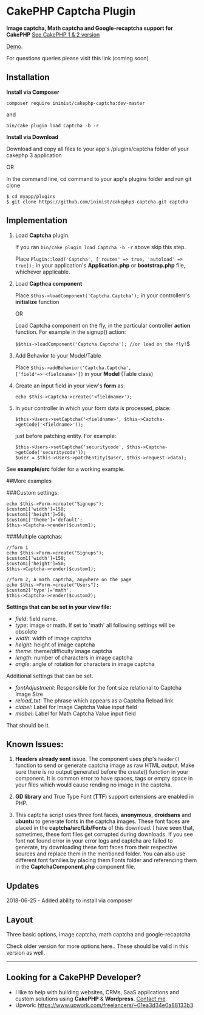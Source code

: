 # CakePHP Captcha Plugin

**Image captcha, Math captcha and Google-recaptcha support for CakePHP**  <a href="https://github.com/inimist/cakephp-captcha">See CakePHP 1 & 2 version</a>

<a href="https://captcha.inimisttech.com">Demo</a>.

For questions queries please visit this link (coming soon)

## Installation

**Install via Composer**

```composer require inimist/cakephp-captcha:dev-master```

and

```bin/cake plugin load Captcha -b -r```

**Install via Download**

Download and copy all files to your app's <ROOT>/plugins/captcha folder of your cakephp 3 application 
	
OR
	
In the command line, cd command to your app's plugins folder and run git clone

```
$ cd myapp/plugins
$ git clone https://github.com/inimist/cakephp3-captcha.git captcha
```

## Implementation

1. Load **Captcha** plugin.

	If you ran ```bin/cake plugin load Captcha -b -r``` above skip this step.
	
	Place ```Plugin::load('Captcha', ['routes' => true, 'autoload' => true]);``` in your application's **Application.php** or **bootstrap.php** file, whichever applicable.

2. Load **Capthca component**

	Place ```$this->loadComponent('Captcha.Captcha');``` in your controllerr's **initialize** function
	
	OR
	
	Load Captcha component on the fly, in the particular controller **action** function. For example in the signup() action:
	
	```$$this->loadComponent('Captcha.Captcha'); //or load on the fly!```$

3. Add Behavior to your Model/Table

	Place  ```$this->addBehavior('Captcha.Captcha', ['field'=>'<fieldname>'])``` in your **Model** (Table class)

4. Create an input field in your view's **form** as:

	```echo $this->Captcha->create('<fieldname>');```

5. In your controller in which your form data is processed, place:

	```$this->Users->setCaptcha('<fieldname>', $this->Captcha->getCode('<fieldname>'));```

	just before patching entity. For example:

	```
	$this->Users->setCaptcha('securitycode', $this->Captcha->getCode('securitycode'));
	$user = $this->Users->patchEntity($user, $this->request->data);
	```
	
See **example/src** folder for a working example.

##More examples

###Custom settings:

    echo $this->Form->create("Signups");
    $custom1['width']=150;
    $custom1['height']=50;
    $custom1['theme']='default';
    $this->Captcha->render($custom1);

###Multiple captchas:

    //form 1
    echo $this->Form->create("Signups");
    $custom1['width']=150;
    $custom1['height']=50;
    $this->Captcha->render($custom1);

    //form 2, A math captcha, anywhere on the page
    echo $this->Form->create("Users");
    $custom2['type']='math';
    $this->Captcha->render($custom2);


**Settings that can be set in your view file:**

* *field*: field name.
* *type*: image or math. If set to 'math' all following settings will be 
obsolete
* *width*: width of image captcha
* *height*: height of image captcha
* *theme*: theme/difficulty image captcha
* *length*: number of characters in image captcha
* *angle*: angle of rotation for characters in image captcha

Additional settings that can be set.

* *fontAdjustment*: Responsible for the font size relational to Captcha Image 
Size
* *reload_txt*: The phrase which appears as a Captcha Reload link
* *clabel*: Label for Image Captcha Value input field
* *mlabel*: Label for Math Captcha Value input field

That should be it.

## Known Issues:

1. **Headers already sent** issue. The component uses php's `header()` function to send or generate captcha image as raw HTML output. Make sure there is no output generated before the create() function in your component. It is common error to have spaces, tags or empty space in your files which would cause rending no image in the captcha.

2. **GD library** and True Type Font (**TTF**) support extensions are enabled in PHP.

3. This captcha script uses three font faces, **anonymous**, **droidsans** and **ubuntu**  to generate fonts in the captcha images. These font faces are placed in the **captcha/src/Lib/Fonts** of this download. I have seen that, sometimes, these font files get corrupted during downloads. If you see font not found error in your error logs and captcha are failed to generate, try downloading these font faces from their respective sources and replace them in the mentioned folder. You can also use different font families by placing them Fonts folder and referencing them in the **CaptchaComponent.php** component file.

## Updates

2018-06-25 - Added ability to install via composer

## Layout

Three basic options, image captcha, math captcha and google-recaptcha

Check older version for more options here.. These should be valid in this version as well.


-----------------------------
Looking for a CakePHP Developer?
-----------------------------
* I like to help with building websites, CRMs, SaaS applications and custom solutions using **CakePHP** & **Wordpress**. [Contact me](https://inimisttech.com/contact/).
* Upwork: https://www.upwork.com/freelancers/~01ea3d34e0a88133b3
